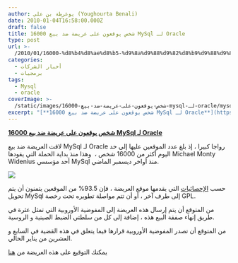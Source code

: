 ```yaml
---
author: يوغرطة بن علي (Youghourta Benali)
date: 2010-01-04T16:58:00.000Z
draft: false
title: 16000 شخص يوقعون على عريضة ضد بيع MySql لـ Oracle
type: post
url: >-
  /2010/01/16000-%d8%b4%d8%ae%d8%b5-%d9%8a%d9%88%d9%82%d8%b9%d9%88%d9%86-%d8%b9%d9%84%d9%89-%d8%b9%d8%b1%d9%8a%d8%b6%d8%a9-%d8%b6%d8%af-%d8%a8%d9%8a%d8%b9-mysql-%d9%84%d9%80-oracle/
categories:
  - أخبار الشركات
  - برمجيات
tags:
  - Mysql
  - oracle
coverImage: >-
  /static/images/16000-شخص-يوقعون-على-عريضة-ضد-بيع-mysql-لـ-oracle/mysql-oracle.png
excerpt: "[**16000 شخص يوقعون على عريضة ضد بيع MySql لـ Oracle**](https://www.it-scoop.com/2010/01/16000-%d8%b4%d8%ae%d8%b5-%d9%8a%d9%88%d9%82%d8%b9%d9%88%d9%86-%d8%b9%d9%84%d9%89-%d8%b9%d8%b1%d9%8a%d8%b6%d8%a9-%d8%b6%d8%af-%d8%a8%d9%8a%d8%b9-mysql-%d9%84%d9%80-oracle/)\n\nلاقت العريضة ضد بيع MySql لـ Oracle رواجا كبيرا ، إذ بلغ عدد الموقعين عليها إلى حد اليوم أكثر من 16000 شخص ،\_ وهذا منذ بداية الحملة التي يقودها Michael Monty"
---
```

[**16000 شخص يوقعون على عريضة ضد بيع MySql لـ Oracle**](https://www.it-scoop.com/2010/01/16000-%d8%b4%d8%ae%d8%b5-%d9%8a%d9%88%d9%82%d8%b9%d9%88%d9%86-%d8%b9%d9%84%d9%89-%d8%b9%d8%b1%d9%8a%d8%b6%d8%a9-%d8%b6%d8%af-%d8%a8%d9%8a%d8%b9-mysql-%d9%84%d9%80-oracle/)

لاقت العريضة ضد بيع MySql لـ Oracle رواجا كبيرا ، إذ بلغ عدد الموقعين عليها إلى حد اليوم أكثر من 16000 شخص ،  وهذا منذ بداية الحملة التي يقودها Michael Monty Widenius أحد مؤسسي MySql منذ أواخر ديسمبر الماضي.

![](/static/images/16000-شخص-يوقعون-على-عريضة-ضد-بيع-mysql-لـ-oracle/mysql-oracle.png)

حسب [الإحصائيات](http://helpmysql.org/en/stats) التي يقدمها موقع العريضة ، فإن 93.5% من الموقعين يتمنون أن يتم تحويل MySql إلى طرف آخر ، أو أن تتم مواصلة تطويره تحت رخصة GPL.

من المتوقع أن يتم إرسال هذه العريضة إلى المفوضية الأوروبية التي تمثل عثرة في طريق إنهاء صفقة البيع هذه ، إضافة إلى كل من سلطتي الضبط الصينية و الروسية.

من المتوقع أن تصدر المفوضية الأوروبية قرارها فيما يتعلق في هذه القضية في السابع و العشرين من يناير الحالي.

يمكنك التوقيع على هذه العريضة من [هنا](http://helpmysql.org/en/petition)
